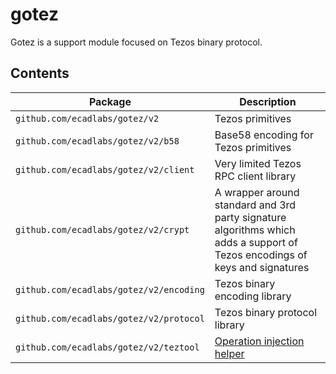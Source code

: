 # gotez

Gotez is a support module focused on Tezos binary protocol.

## Contents

| Package | Description |
|---------|-------------|
| `github.com/ecadlabs/gotez/v2` | Tezos primitives |
| `github.com/ecadlabs/gotez/v2/b58` | Base58 encoding for Tezos primitives |
| `github.com/ecadlabs/gotez/v2/client` | Very limited Tezos RPC client library |
| `github.com/ecadlabs/gotez/v2/crypt` | A wrapper around standard and 3rd party signature algorithms which adds a support of Tezos encodings of keys and signatures |
| `github.com/ecadlabs/gotez/v2/encoding` | Tezos binary encoding library |
| `github.com/ecadlabs/gotez/v2/protocol` | Tezos binary protocol library |
| `github.com/ecadlabs/gotez/v2/teztool` | [Operation injection helper](teztool/README.md) |
